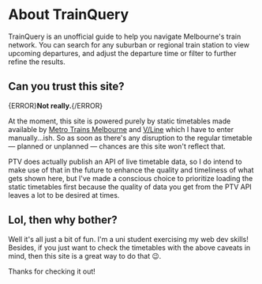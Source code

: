 # About TrainQuery

TrainQuery is an unofficial guide to help you navigate Melbourne's train network. You can search for any suburban or regional train station to view upcoming departures, and adjust the departure time or filter to further refine the results.

## Can you trust this site?

{ERROR}**Not really.**{/ERROR}

At the moment, this site is powered purely by static timetables made available by [Metro Trains Melbourne](https://www.metrotrains.com.au/timetables) and [V/Line](https://www.vline.com.au/Timetables/Additional-pages/train-coach-timetable-list) which I have to enter manually...ish. So as soon as there's any disruption to the regular timetable — planned or unplanned — chances are this site won't reflect that.

PTV does actually publish an API of live timetable data, so I do intend to make use of that in the future to enhance the quality and timeliness of what gets shown here, but I've made a conscious choice to prioritize loading the static timetables first because the quality of data you get from the PTV API leaves a lot to be desired at times.

## Lol, then why bother?

Well it's all just a bit of fun. I'm a uni student exercising my web dev skills! Besides, if you just want to check the timetables with the above caveats in mind, then this site is a great way to do that 😉.

Thanks for checking it out!
